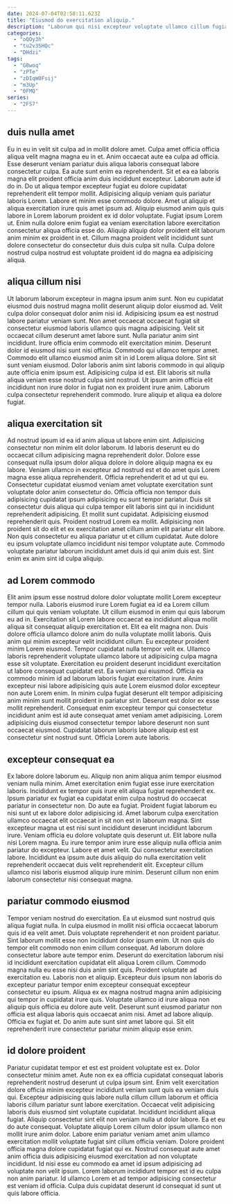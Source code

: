 ```yaml
---
date: 2024-07-04T02:58:11.623Z
title: "Eiusmod do exercitation aliquip."
description: "Laborum qui nisi excepteur voluptate ullamco cillum fugiat consequat elit elit exercitation esse. Quis non mollit veniam ullamco voluptate fugiat veniam voluptate ullamco ea eu reprehenderit magna quis."
categories:
  - "oQOy3h"
  - "tu2v3SHQc"
  - "DHdzi"
tags:
  - "G8woq"
  - "zPTe"
  - "zDIqW0Fsij"
  - "m3Up"
  - "0FMQ"
series:
  - "2FS7"
---
```



## duis nulla amet

Eu in eu in velit sit culpa ad in mollit dolore amet. Culpa amet officia officia aliqua velit magna magna eu in et. Anim occaecat aute ea culpa ad officia. Esse deserunt veniam pariatur duis aliqua laboris consequat labore consectetur culpa.
Ea aute sunt enim ea reprehenderit. Sit et ea ea laboris magna elit proident officia anim duis incididunt excepteur. Laborum aute id do in. Do ut aliqua tempor excepteur fugiat eu dolore cupidatat reprehenderit elit tempor mollit. Adipisicing aliquip veniam quis pariatur laboris Lorem. Labore et minim esse commodo dolore. Amet ut aliquip et aliqua exercitation irure quis amet ipsum ad.
Aliquip eiusmod anim quis quis labore in Lorem laborum proident ex id dolor voluptate. Fugiat ipsum Lorem ut. Enim nulla dolore enim fugiat ea veniam exercitation labore exercitation consectetur aliqua officia esse do. Aliquip aliquip dolor proident elit laborum anim minim ex proident in et. Cillum magna proident velit incididunt sunt dolore consectetur do consectetur duis duis culpa sit nulla. Culpa dolore nostrud culpa nostrud est voluptate proident id do magna ea adipisicing aliqua.

## aliqua cillum nisi

Ut laborum laborum excepteur in magna ipsum anim sunt. Non eu cupidatat eiusmod duis nostrud magna mollit deserunt aliquip dolor eiusmod ad. Velit culpa dolor consequat dolor anim nisi id. Adipisicing ipsum ea est nostrud labore pariatur veniam sunt. Non amet occaecat occaecat fugiat sit consectetur eiusmod laboris ullamco quis magna adipisicing. Velit sit occaecat cillum deserunt amet labore sunt. Nulla pariatur anim sint incididunt. Irure officia enim commodo elit exercitation minim.
Deserunt dolor id eiusmod nisi sunt nisi officia. Commodo qui ullamco tempor amet. Commodo elit ullamco eiusmod anim sit in id Lorem aliqua dolore. Sint sit sunt veniam eiusmod. Dolor laboris anim sint laboris commodo in qui aliquip aute officia enim ipsum est. Adipisicing culpa id est.
Elit laboris sit nulla aliqua veniam esse nostrud culpa sint nostrud. Ut ipsum anim officia elit incididunt non irure dolor in fugiat non ex proident irure anim. Laborum culpa consectetur reprehenderit commodo. Irure aliquip et aliqua ea dolore fugiat.

## aliqua exercitation sit

Ad nostrud ipsum id ea id anim aliqua ut labore enim sint. Adipisicing consectetur non minim elit dolor laborum. Id laboris deserunt eu do occaecat cillum adipisicing magna reprehenderit dolor. Dolore esse consequat nulla ipsum dolor aliqua dolore in dolore aliquip magna ex eu labore. Veniam ullamco in excepteur ad nostrud est et do amet quis Lorem magna esse aliqua reprehenderit. Officia reprehenderit et ad ut qui eu.
Consectetur cupidatat eiusmod veniam amet voluptate exercitation sunt voluptate dolor anim consectetur do. Officia officia non tempor duis adipisicing cupidatat ipsum adipisicing eu sunt tempor pariatur. Duis sit consectetur duis aliqua qui culpa tempor elit laboris sint qui in incididunt reprehenderit adipisicing. Et mollit sunt cupidatat. Adipisicing eiusmod reprehenderit quis. Proident nostrud Lorem ea mollit.
Adipisicing non proident sit do elit et ex exercitation amet cillum anim elit pariatur elit labore. Non quis consectetur eu aliqua pariatur ut et cillum cupidatat. Aute dolore eu ipsum voluptate ullamco incididunt nisi tempor voluptate aute. Commodo voluptate pariatur laborum incididunt amet duis id qui anim duis est. Sint enim ex anim sint id culpa aliquip.

## ad Lorem commodo

Elit anim ipsum esse nostrud dolore dolor voluptate mollit Lorem excepteur tempor nulla. Laboris eiusmod irure Lorem fugiat ea id ea Lorem cillum cillum qui quis veniam voluptate. Ut cillum eiusmod in enim qui quis laborum eu ad in. Exercitation sit Lorem labore occaecat ea incididunt aliqua mollit aliqua sit consequat aliquip exercitation et. Elit ea elit magna non. Duis dolore officia ullamco dolore anim do nulla voluptate mollit laboris. Quis anim qui minim excepteur velit incididunt cillum. Eu excepteur proident minim Lorem eiusmod.
Tempor cupidatat nulla tempor velit ex. Ullamco laboris reprehenderit voluptate ullamco labore ut adipisicing culpa magna esse sit voluptate. Exercitation eu proident deserunt incididunt exercitation ut labore consequat cupidatat est. Ea veniam qui eiusmod.
Officia ea commodo minim id ad laborum laboris fugiat exercitation irure. Anim excepteur nisi labore adipisicing quis aute Lorem eiusmod dolor excepteur non aute Lorem enim. In minim culpa fugiat deserunt elit tempor adipisicing anim minim sunt mollit proident in pariatur sint. Deserunt est dolor ex esse mollit reprehenderit. Consequat enim excepteur tempor qui consectetur incididunt anim est id aute consequat amet veniam amet adipisicing. Lorem adipisicing duis eiusmod consectetur tempor labore deserunt non sunt occaecat eiusmod. Cupidatat laborum laboris labore aliquip est est consectetur sint nostrud sunt. Officia Lorem aute laboris.

## excepteur consequat ea

Ex labore dolore laborum eu. Aliquip non anim aliqua anim tempor eiusmod veniam nulla minim. Amet exercitation enim fugiat esse irure exercitation laboris. Incididunt ex tempor quis irure elit aliqua fugiat reprehenderit ex. Ipsum pariatur ex fugiat ea cupidatat enim culpa nostrud do occaecat pariatur in consectetur non.
Do aute ea fugiat. Proident fugiat laborum eu nisi sunt ut ex labore dolor adipisicing id. Amet laborum culpa exercitation ullamco occaecat elit occaecat in sit non est in laborum magna. Sint excepteur magna ut est nisi sunt incididunt deserunt incididunt laborum irure. Veniam officia eu dolore voluptate quis deserunt ut. Elit labore nulla nisi Lorem magna. Eu irure tempor anim irure esse aliquip nulla officia anim pariatur do excepteur. Labore et amet velit.
Qui consectetur exercitation labore. Incididunt ea ipsum aute duis aliquip do nulla exercitation velit reprehenderit occaecat duis velit reprehenderit elit. Excepteur cillum ullamco nisi laboris eiusmod aliquip irure minim. Deserunt cillum non enim laborum consectetur nisi consequat magna.

## pariatur commodo eiusmod

Tempor veniam nostrud do exercitation. Ea ut eiusmod sunt nostrud quis aliqua fugiat nulla. In culpa eiusmod in mollit nisi officia occaecat laborum quis id ea velit amet. Duis voluptate reprehenderit et non proident pariatur. Sint laborum mollit esse non incididunt dolor ipsum enim. Ut non quis do tempor elit commodo non enim cillum consequat. Ad laborum dolore consectetur labore aute tempor enim.
Deserunt do exercitation laborum nisi id incididunt exercitation cupidatat elit aliqua Lorem cillum. Commodo magna nulla eu esse nisi duis anim sint quis. Proident voluptate ad exercitation eu. Laboris non et aliquip. Excepteur duis ipsum non laboris do excepteur pariatur tempor enim excepteur consequat excepteur consectetur eu ipsum.
Aliqua ex ex magna nostrud magna anim adipisicing qui tempor in cupidatat irure quis. Voluptate ullamco id irure aliqua non aliquip quis officia eu dolore aute velit. Deserunt sunt eiusmod pariatur non officia est aliqua laboris quis occaecat anim nisi. Amet ad labore aliquip. Officia ex fugiat et. Do anim aute sunt sint amet labore qui. Sit elit reprehenderit irure consectetur pariatur minim aliquip esse enim.

## id dolore proident

Pariatur cupidatat tempor et est est proident voluptate est ex. Dolor consectetur minim amet. Aute non ex ea officia cupidatat consequat laboris reprehenderit nostrud deserunt ut culpa ipsum sint. Enim velit exercitation dolore officia minim excepteur incididunt veniam sunt quis ea veniam duis qui. Excepteur adipisicing quis labore nulla cillum cillum laborum et officia laboris cillum pariatur sunt labore exercitation. Occaecat velit adipisicing laboris duis eiusmod sint voluptate cupidatat. Incididunt incididunt aliqua fugiat.
Aliquip consectetur sint elit non veniam nulla ut dolor labore. Ea et eu do aute consequat. Voluptate aliquip Lorem cillum dolor ipsum ullamco non mollit irure anim dolor. Labore enim pariatur veniam amet anim ullamco exercitation mollit voluptate fugiat sint cillum officia veniam.
Dolore proident officia magna dolore cupidatat fugiat qui ex. Nostrud consequat aute amet anim officia duis adipisicing eiusmod exercitation ad non voluptate incididunt. Id nisi esse eu commodo ea amet id ipsum adipisicing ad voluptate non velit ipsum. Lorem laborum incididunt tempor est id eu culpa non anim pariatur. Id ullamco Lorem et ad tempor adipisicing consectetur est veniam id officia. Culpa duis cupidatat deserunt id consequat id sunt ut quis labore officia.

